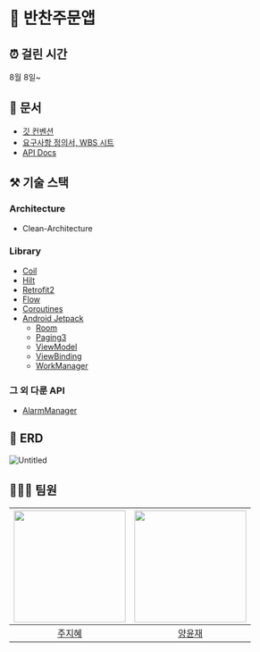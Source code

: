 # 🍲 반찬주문앱

## ⏰ 걸린 시간
8월 8일~

## 📑 문서
* [깃 컨벤션](https://github.com/woowa-techcamp-2022/android-banchan-07/wiki)
* [요구사항 정의서, WBS 시트](https://docs.google.com/spreadsheets/d/1wfXxMLRVIanO0MPGM5w6lknxsciyMXtmKYb9BT-TZJI/edit?usp=sharing)
* [API Docs](https://documenter.getpostman.com/view/21788597/VUjMpmZr#1228b556-5a28-475a-bee7-0e555039fc92)

## ⚒️ 기술 스택
### Architecture
* Clean-Architecture

### Library
* [Coil](https://coil-kt.github.io/coil/)
* [Hilt](https://dagger.dev/hilt/)
* [Retrofit2](https://square.github.io/retrofit/)
* [Flow](https://kotlinlang.org/docs/flow.html)
* [Coroutines](https://kotlinlang.org/docs/coroutines-overview.html)
* [Android Jetpack](https://developer.android.com/jetpack/getting-started)
  * [Room](https://developer.android.com/topic/libraries/architecture/room)
  * [Paging3](https://developer.android.com/topic/libraries/architecture/paging/v3-overview)
  * [ViewModel](https://developer.android.com/topic/libraries/architecture/viewmodel)
  * [ViewBinding](https://developer.android.com/topic/libraries/view-binding)
  * [WorkManager](https://developer.android.com/topic/libraries/architecture/workmanager)

### 그 외 다룬 API
* [AlarmManager](https://developer.android.com/training/scheduling/alarms)

## 🌁 ERD
![Untitled](https://user-images.githubusercontent.com/18213322/184303612-3e717127-b3ce-41da-b437-a66cf099b0ec.png)
  
## 🧑🏼‍💻 팀원
|<img src="https://github.com/oreocube.png" width="200"/>|<img src="https://github.com/2004yyj.png" width="200"/>
|:--:|:--:|
|[주지혜](https://github.com/oreocube)|[양윤재](https://github.com/2004yyj)|
